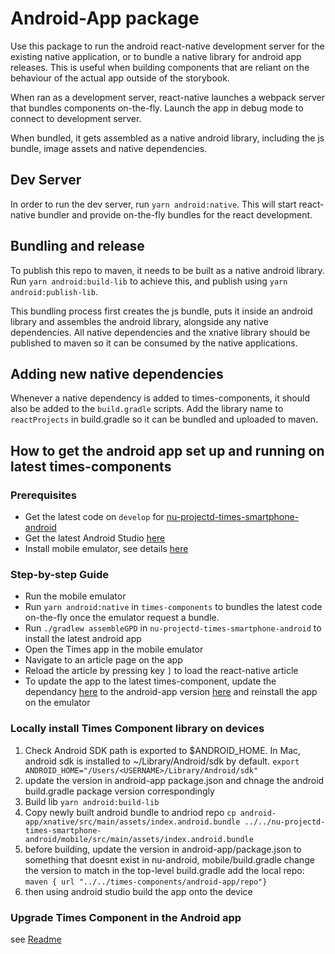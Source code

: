 # Android-App package

Use this package to run the android react-native development server for the
existing native application, or to bundle a native library for android app
releases. This is useful when building components that are reliant on the
behaviour of the actual app outside of the storybook.

When ran as a development server, react-native launches a webpack server that bundles
components on-the-fly. Launch the app in debug mode to connect to development
server.

When bundled, it gets assembled as a native android library, including the js
bundle, image assets and native dependencies.

## Dev Server

In order to run the dev server, run `yarn android:native`. This will start react-native bundler and provide
on-the-fly bundles for the react development.

## Bundling and release

To publish this repo to maven, it needs to be built as a native android library.
Run `yarn android:build-lib` to achieve this, and publish using `yarn android:publish-lib`.

This bundling process first creates the js bundle, puts it inside an android
library and assembles the android library, alongside any native dependencies.
All native dependencies and the xnative library should be published to maven so
it can be consumed by the native applications.

## Adding new native dependencies

Whenever a native dependency is added to times-components, it should also be
added to the `build.gradle` scripts. Add the
library name to `reactProjects` in build.gradle so it can be bundled and
uploaded to maven.

## How to get the android app set up and running on latest times-components

### Prerequisites

- Get the latest code on `develop` for [nu-projectd-times-smartphone-android](https://github.com/newsuk/nu-projectd-times-smartphone-android)
- Get the latest Android Studio [here](https://developer.android.com/studio/)
- Install mobile emulator, see details [here](https://developer.android.com/studio/run/managing-avds)

### Step-by-step Guide

- Run the mobile emulator
- Run `yarn android:native` in `times-components` to bundles the latest code on-the-fly once the emulator request a bundle.
- Run `./gradlew assembleGPD` in `nu-projectd-times-smartphone-android` to install the latest android app
- Open the Times app in the mobile emulator
- Navigate to an article page on the app
- Reload the article by pressing key `]` to load the react-native article
- To update the app to the latest times-component, update the dependancy [here](https://github.com/newsuk/nu-projectd-times-smartphone-android/blob/develop/mobile/build.gradle#L199) to the android-app version [here](https://github.com/newsuk/times-components/blob/10d3ec6dfaba08b376792fa17d6e2fced5747a7e/android-app/package.json#L3) and reinstall the app on the emulator

### Locally install Times Component library on devices

1. Check Android SDK path is exported to \$ANDROID_HOME. In Mac, android sdk is installed to ~/Library/Android/sdk by default. `export ANDROID_HOME="/Users/<USERNAME>/Library/Android/sdk"`
2. update the version in android-app package.json and chnage the android build.gradle package version correspondingly
3. Build lib `yarn android:build-lib`
4. Copy newly built android bundle to andriod repo `cp android-app/xnative/src/main/assets/index.android.bundle ../../nu-projectd-times-smartphone-android/mobile/src/main/assets/index.android.bundle`
5. before building, update the version in android-app/package.json to something that doesnt exist in nu-android, mobile/build.gradle change the version to match in the top-level build.gradle add the local repo: `maven { url "../../times-components/android-app/repo"}`
6. then using android studio build the app onto the device

### Upgrade Times Component in the Android app

see [Readme](https://github.com/newsuk/nu-projectd-times-smartphone-android/blob/develop/CONTRIBUTING.md#upgrading-to-the-latest-times-component)
